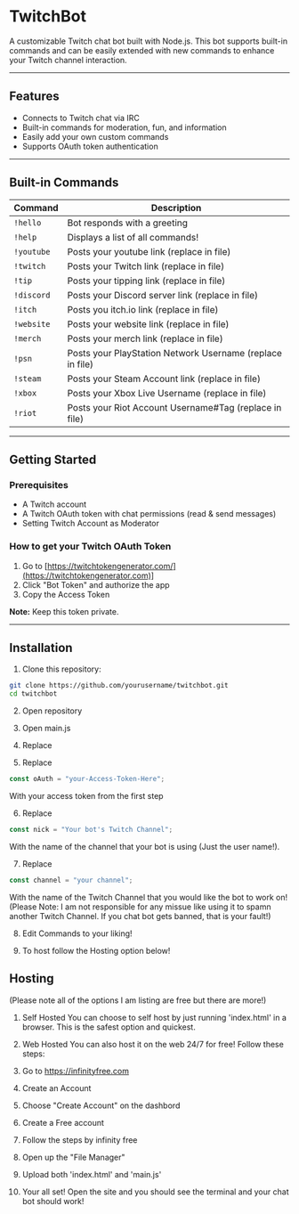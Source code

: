 # TwitchBot

A customizable Twitch chat bot built with Node.js. This bot supports built-in commands and can be easily extended with new commands to enhance your Twitch channel interaction.

---

## Features

- Connects to Twitch chat via IRC
- Built-in commands for moderation, fun, and information
- Easily add your own custom commands
- Supports OAuth token authentication

---

## Built-in Commands

| Command     | Description                          |
|-------------|------------------------------------|
| `!hello`    | Bot responds with a greeting              |
| `!help`     | Displays a list of all commands!          |
| `!youtube`  | Posts your youtube link (replace in file) |
| `!twitch`   | Posts your Twitch link (replace in file)  |
| `!tip`      | Posts your tipping link (replace in file) |
| `!discord`  | Posts your Discord server link (replace in file) |
| `!itch`     | Posts you itch.io link (replace in file) |
| `!website`  | Posts your website link (replace in file) |
| `!merch`    | Posts your merch link (replace in file) |
| `!psn`      | Posts your PlayStation Network Username (replace in file) |
| `!steam`    | Posts your Steam Account link (replace in file) |
| `!xbox`     | Posts your Xbox Live Username (replace in file) |
| `!riot`     | Posts your Riot Account Username#Tag (replace in file) |


---

## Getting Started

### Prerequisites

- A Twitch account
- A Twitch OAuth token with chat permissions (read & send messages)
- Setting Twitch Account as Moderator

### How to get your Twitch OAuth Token

1. Go to [https://twitchtokengenerator.com/](https://twitchtokengenerator.com)]
2. Click "Bot Token" and authorize the app
3. Copy the Access Token

**Note:** Keep this token private.

---

## Installation

1. Clone this repository:

```bash
git clone https://github.com/yourusername/twitchbot.git
cd twitchbot
```
2. Open repository

3. Open main.js

4. Replace 

5. Replace
```JavaScript
const oAuth = "your-Access-Token-Here";
```
With your access token from the first step

6. Replace
```JavaScript
const nick = "Your bot's Twitch Channel";
```
With the name of the channel that your bot is using (Just the user name!).

7. Replace
```JavaScript
const channel = "your channel";
```
With the name of the Twitch Channel that you would like the bot to work on! (Please Note: I am not responsible for any missue like using it to spamn another Twitch Channel. If you chat bot gets banned, that is your fault!)

8. Edit Commands to your liking!

9. To host follow the Hosting option below!

## Hosting
(Please note all of the options I am listing are free but there are more!)

1. Self Hosted
You can choose to self host by just running 'index.html' in a browser. This is the safest option and quickest.

2. Web Hosted
You can also host it on the web 24/7 for free! Follow these steps:
  1. Go to https://infinityfree.com
  2. Create an Account
  3. Choose "Create Account" on the dashbord
  4. Create a Free account
  5. Follow the steps by infinity free
  6. Open up the "File Manager"
  7. Upload both 'index.html' and 'main.js'
  8. Your all set! Open the site and you should see the terminal and your chat bot should work!
